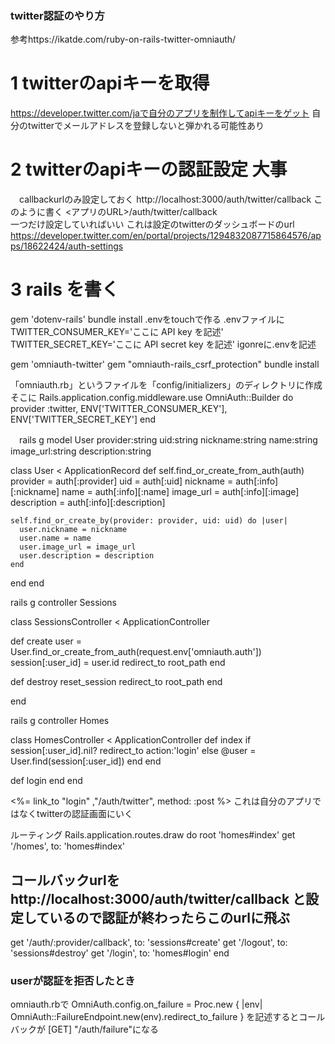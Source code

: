 ### twitter認証のやり方
 参考https://ikatde.com/ruby-on-rails-twitter-omniauth/

# 1  twitterのapiキーを取得 
  https://developer.twitter.com/jaで自分のアプリを制作してapiキーをゲット
  自分のtwitterでメールアドレスを登録しないと弾かれる可能性あり

# 2 twitterのapiキーの認証設定 大事
　callbackurlのみ設定しておく
  http://localhost:3000/auth/twitter/callback  このように書く
  <アプリのURL>/auth/twitter/callback  
  一つだけ設定していればいい
  これは設定のtwitterのダッシュボードのurl
  https://developer.twitter.com/en/portal/projects/1294832087715864576/apps/18622424/auth-settings

# 3 rails を書く
  gem 'dotenv-rails'
  bundle install
  .envをtouchで作る
  .envファイルに
    TWITTER_CONSUMER_KEY='ここに API key を記述'
    TWITTER_SECRET_KEY='ここに API secret key を記述'
  igonreに.envを記述

  gem 'omniauth-twitter'
  gem "omniauth-rails_csrf_protection"
  bundle install

  「omniauth.rb」というファイルを「config/initializers」のディレクトリに作成
  そこに
    Rails.application.config.middleware.use OmniAuth::Builder do
        provider :twitter, ENV['TWITTER_CONSUMER_KEY'], ENV['TWITTER_SECRET_KEY']
    end

　rails g model User provider:string uid:string nickname:string name:string          image_url:string description:string

class User < ApplicationRecord
  def self.find_or_create_from_auth(auth)
    provider = auth[:provider]
    uid = auth[:uid]
    nickname = auth[:info][:nickname]
    name = auth[:info][:name]
    image_url = auth[:info][:image]
    description = auth[:info][:description]
    
    self.find_or_create_by(provider: provider, uid: uid) do |user|
      user.nickname = nickname
      user.name = name
      user.image_url = image_url
      user.description = description
    end
  end
end


rails g controller Sessions

class SessionsController < ApplicationController

  def create
    user = User.find_or_create_from_auth(request.env['omniauth.auth'])
    session[:user_id] = user.id
    redirect_to root_path
  end

  def destroy
    reset_session
    redirect_to root_path
  end  
  
end

 rails g controller Homes

 class HomesController < ApplicationController
  def index
    if session[:user_id].nil?
      redirect_to action:'login'
    else
      @user = User.find(session[:user_id])
    end
  end
  
  def login
  end
end


<%= link_to "login" ,"/auth/twitter", method: :post %> これは自分のアプリではなくtwitterの認証画面にいく



ルーティング
Rails.application.routes.draw do
  root 'homes#index'
  get '/homes', to: 'homes#index'
  ## コールバックurlを http://localhost:3000/auth/twitter/callback と設定しているので認証が終わったらこのurlに飛ぶ
  get '/auth/:provider/callback', to: 'sessions#create' 
  get '/logout', to: 'sessions#destroy'
  get '/login', to: 'homes#login'
end


### userが認証を拒否したとき
 omniauth.rbで
 OmniAuth.config.on_failure = Proc.new { |env|
  OmniAuth::FailureEndpoint.new(env).redirect_to_failure
}
を記述するとコールバックが
 [GET] "/auth/failure"になる